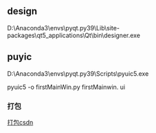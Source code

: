 ﻿


## design

D:\Anaconda3\envs\pyqt.py39\Lib\site-packages\qt5_applications\Qt\bin\designer.exe

## puyic

D:\Anaconda3\envs\pyqt.py39\Scripts\pyuic5.exe

pyuic5 -o firstMainWin.py firstMainwin. ui

### 打包

[打包csdn](https://blog.csdn.net/m0_46205611/article/details/139347143)